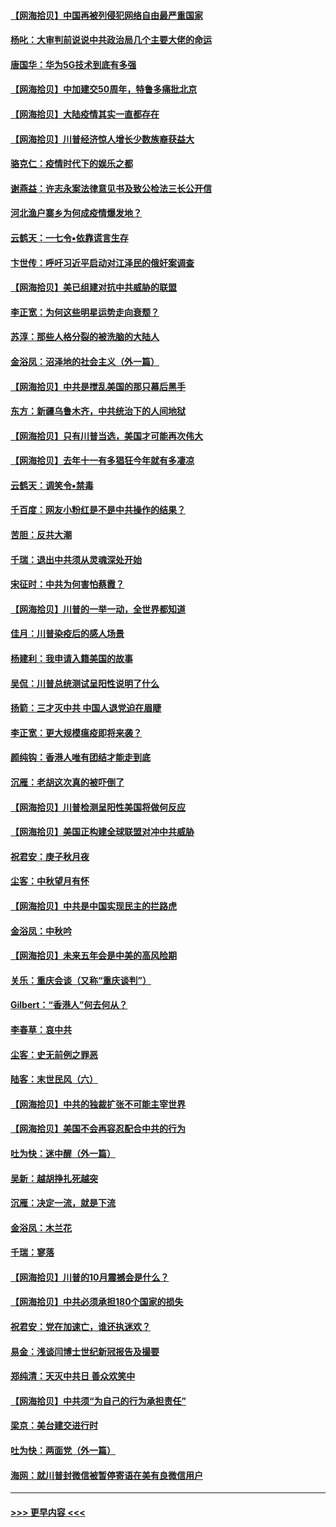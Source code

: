 #### [【网海拾贝】中国再被列侵犯网络自由最严重国家](../pages/nsc993/n12479643.md?t=10170951) 
#### [杨叱：大审判前说说中共政治局几个主要大佬的命运](../pages/nsc993/n12477527.md?t=10170951) 
#### [唐国华：华为5G技术到底有多强](../pages/nsc993/n12477483.md?t=10170951) 
#### [【网海拾贝】中加建交50周年，特鲁多痛批北京](../pages/nsc993/n12476892.md?t=10170951) 
#### [【网海拾贝】大陆疫情其实一直都存在](../pages/nsc993/n12473948.md?t=10170951) 
#### [【网海拾贝】川普经济惊人增长少数族裔获益大](../pages/nsc993/n12471565.md?t=10170951) 
#### [骆克仁：疫情时代下的娱乐之都](../pages/nsc993/n12471312.md?t=10170951) 
#### [谢燕益：许志永案法律意见书及致公检法三长公开信](../pages/nsc993/n12470870.md?t=10170951) 
#### [河北渔户寨乡为何成疫情爆发地？](../pages/nsc993/n12464936.md?t=10170951) 
#### [云鹤天：一七令▪依靠谎言生存](../pages/nsc993/n12470034.md?t=10170951) 
#### [卞世传：呼吁习近平启动对江泽民的俄奸案调查](../pages/nsc993/n12469722.md?t=10170951) 
#### [【网海拾贝】美已组建对抗中共威胁的联盟](../pages/nsc993/n12469018.md?t=10170951) 
#### [李正宽：为何这些明星运势走向衰颓？](../pages/nsc993/n12468730.md?t=10170951) 
#### [苏淳：那些人格分裂的被洗脑的大陆人](../pages/nsc993/n12467858.md?t=10170951) 
#### [金浴凤：沼泽地的社会主义（外一篇）](../pages/nsc993/n12467792.md?t=10170951) 
#### [【网海拾贝】中共是搅乱美国的那只幕后黑手](../pages/nsc993/n12467700.md?t=10170951) 
#### [东方：新疆乌鲁木齐，中共统治下的人间地狱](../pages/nsc993/n12466075.md?t=10170951) 
#### [【网海拾贝】只有川普当选，美国才可能再次伟大](../pages/nsc993/n12466013.md?t=10170951) 
#### [【网海拾贝】去年十一有多猖狂今年就有多凄凉](../pages/nsc993/n12463649.md?t=10170951) 
#### [云鹤天：调笑令▪禁毒](../pages/nsc993/n12462975.md?t=10170951) 
#### [千百度：网友小粉红是不是中共操作的结果？](../pages/nsc993/n12461025.md?t=10170951) 
#### [苦胆：反共大潮](../pages/nsc993/n12459469.md?t=10170951) 
#### [千瑞：退出中共须从灵魂深处开始](../pages/nsc993/n12459437.md?t=10170951) 
#### [宋征时：中共为何害怕蔡霞？](../pages/nsc993/n12459097.md?t=10170951) 
#### [【网海拾贝】川普的一举一动，全世界都知道](../pages/nsc993/n12458825.md?t=10170951) 
#### [佳月：川普染疫后的感人场景](../pages/nsc993/n12456994.md?t=10170951) 
#### [杨建利：我申请入籍美国的故事](../pages/nsc993/n12455635.md?t=10170951) 
#### [吴侃：川普总统测试呈阳性说明了什么](../pages/nsc993/n12451869.md?t=10170951) 
#### [扬箭：三才灭中共 中国人退党迫在眉睫](../pages/nsc993/n12451842.md?t=10170951) 
#### [李正宽：更大规模瘟疫即将来袭？](../pages/nsc993/n12451455.md?t=10170951) 
#### [颜纯钩：香港人唯有团结才能走到底](../pages/nsc993/n12450870.md?t=10170951) 
#### [沉雁：老胡这次真的被吓倒了](../pages/nsc993/n12449796.md?t=10170951) 
#### [【网海拾贝】川普检测呈阳性美国将做何反应](../pages/nsc993/n12449042.md?t=10170951) 
#### [【网海拾贝】美国正构建全球联盟对冲中共威胁](../pages/nsc993/n12446580.md?t=10170951) 
#### [祝君安：庚子秋月夜](../pages/nsc993/n12445870.md?t=10170951) 
#### [尘客：中秋望月有怀](../pages/nsc993/n12444632.md?t=10170951) 
#### [【网海拾贝】中共是中国实现民主的拦路虎](../pages/nsc993/n12443573.md?t=10170951) 
#### [金浴凤：中秋吟](../pages/nsc993/n12441773.md?t=10170951) 
#### [【网海拾贝】未来五年会是中美的高风险期](../pages/nsc993/n12440760.md?t=10170951) 
#### [关乐：重庆会谈（又称“重庆谈判”）](../pages/nsc993/n12437525.md?t=10170951) 
#### [Gilbert：“香港人”何去何从？](../pages/nsc993/n12435894.md?t=10170951) 
#### [李春草：哀中共](../pages/nsc993/n12435874.md?t=10170951) 
#### [尘客：史无前例之罪恶](../pages/nsc993/n12435762.md?t=10170951) 
#### [陆客：末世民风（六）](../pages/nsc993/n12435354.md?t=10170951) 
#### [【网海拾贝】中共的独裁扩张不可能主宰世界](../pages/nsc993/n12435151.md?t=10170951) 
#### [【网海拾贝】美国不会再容忍配合中共的行为](../pages/nsc993/n12433808.md?t=10170951) 
#### [吐为快：迷中醒（外一篇）](../pages/nsc993/n12433585.md?t=10170951) 
#### [吴新：越胡挣扎死越突](../pages/nsc993/n12433562.md?t=10170951) 
#### [沉雁：决定一流，就是下流](../pages/nsc993/n12432128.md?t=10170951) 
#### [金浴凤：木兰花](../pages/nsc993/n12432124.md?t=10170951) 
#### [千瑞：寥落](../pages/nsc993/n12432071.md?t=10170951) 
#### [【网海拾贝】川普的10月震撼会是什么？](../pages/nsc993/n12431624.md?t=10170951) 
#### [【网海拾贝】中共必须承担180个国家的损失](../pages/nsc993/n12428893.md?t=10170951) 
#### [祝君安：党在加速亡，谁还执迷欢？](../pages/nsc993/n12428652.md?t=10170951) 
#### [易金：浅谈闫博士世纪新冠报告及撮要](../pages/nsc993/n12426822.md?t=10170951) 
#### [郑纯清：天灭中共日 善众欢笑中](../pages/nsc993/n12426784.md?t=10170951) 
#### [【网海拾贝】中共须“为自己的行为承担责任”](../pages/nsc993/n12426067.md?t=10170951) 
#### [梁京：美台建交进行时](../pages/nsc993/n12424066.md?t=10170951) 
#### [吐为快：两面党（外一篇）](../pages/nsc993/n12424043.md?t=10170951) 
#### [海网：就川普封微信被暂停寄语在美有良微信用户](../pages/nsc993/n12424021.md?t=10170951) 

----
#### [ >>> 更早内容 <<< ](../indexes/nsc993-earlier.md)
